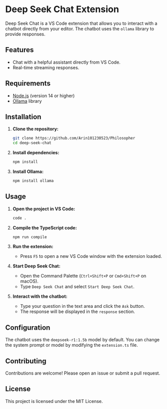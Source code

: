 # Deep Seek Chat Extension

Deep Seek Chat is a VS Code extension that allows you to interact with a chatbot directly from your editor. The chatbot uses the `ollama` library to provide responses.

## Features

- Chat with a helpful assistant directly from VS Code.
- Real-time streaming responses.

## Requirements

- [Node.js](https://nodejs.org/) (version 14 or higher)
- [Ollama](https://www.npmjs.com/package/ollama) library

## Installation

1. **Clone the repository:**

    ```sh
    git clone https://github.com/Arin101230523/Philosopher
    cd deep-seek-chat
    ```

2. **Install dependencies:**

    ```sh
    npm install
    ```

3. **Install Ollama:**

    ```sh
    npm install ollama
    ```

## Usage

1. **Open the project in VS Code:**

    ```sh
    code .
    ```

2. **Compile the TypeScript code:**

    ```sh
    npm run compile
    ```

3. **Run the extension:**

    - Press `F5` to open a new VS Code window with the extension loaded.

4. **Start Deep Seek Chat:**

    - Open the Command Palette (`Ctrl+Shift+P` or `Cmd+Shift+P` on macOS).
    - Type `Deep Seek Chat` and select `Start Deep Seek Chat`.

5. **Interact with the chatbot:**

    - Type your question in the text area and click the `Ask` button.
    - The response will be displayed in the `response` section.

## Configuration

The chatbot uses the `deepseek-r1:1.5b` model by default. You can change the system prompt or model by modifying the `extension.ts` file.

## Contributing

Contributions are welcome! Please open an issue or submit a pull request.

## License

This project is licensed under the MIT License.
